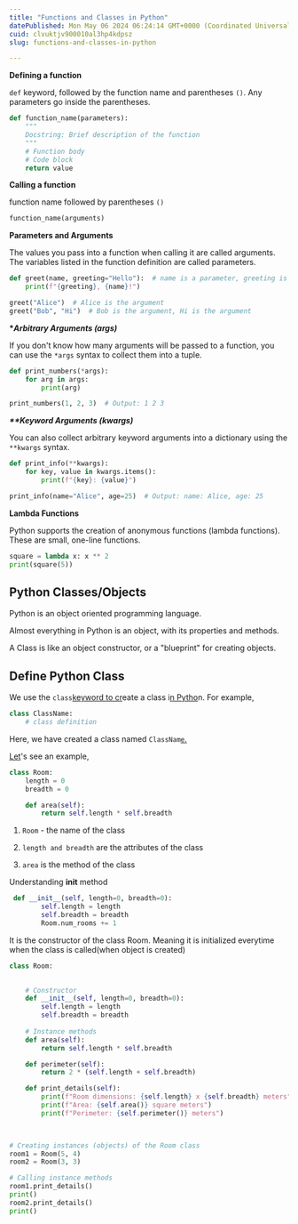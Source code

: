 ```yaml
---
title: "Functions and Classes in Python"
datePublished: Mon May 06 2024 06:24:14 GMT+0000 (Coordinated Universal Time)
cuid: clvuktjv900010al3hp4kdpsz
slug: functions-and-classes-in-python

---
```


**Defining a function**

`def` keyword, followed by the function name and parentheses `()`. Any parameters go inside the parentheses.

```python
def function_name(parameters):
    """
    Docstring: Brief description of the function
    """
    # Function body
    # Code block
    return value
```

**Calling a function**

function name followed by parentheses `()`

```python
function_name(arguments)
```

**Parameters and Arguments**

The values you pass into a function when calling it are called arguments. The variables listed in the function definition are called parameters.

```python
def greet(name, greeting="Hello"):  # name is a parameter, greeting is a parameter with a default value
    print(f"{greeting}, {name}!")

greet("Alice")  # Alice is the argument
greet("Bob", "Hi")  # Bob is the argument, Hi is the argument
```

**\**Arbitrary Arguments (args)***

If you don't know how many arguments will be passed to a function, you can use the `*args` syntax to collect them into a tuple.

```python
def print_numbers(*args):
    for arg in args:
        print(arg)

print_numbers(1, 2, 3)  # Output: 1 2 3
```

***\*\*Keyword Arguments (kwargs)***

You can also collect arbitrary keyword arguments into a dictionary using the `**kwargs` syntax.

```python
def print_info(**kwargs):
    for key, value in kwargs.items():
        print(f"{key}: {value}")

print_info(name="Alice", age=25)  # Output: name: Alice, age: 25
```

**Lambda Functions**

Python supports the creation of anonymous functions (lambda functions). These are small, one-line functions.

```python
square = lambda x: x ** 2
print(square(5))
```

## Python Classes/Objects

Python is an object oriented programming language.

Almost everything in Python is an object, with its properties and methods.

A Class is like an object constructor, or a "blueprint" for creating objects.

## Define Python Class

We use the `class`[keyword to cr](https://www.programiz.com/python-programming/keywords-identifier)eate a class i[n Pytho](https://www.programiz.com/python-programming/keywords-identifier)n. For example,

```python
class ClassName:
    # class definition
```

Here, we have created a class named `ClassNam`[`e`.](https://www.programiz.com/python-programming/keywords-identifier)

[Let](https://www.programiz.com/python-programming/keywords-identifier)'s see an example,

```python
class Room:
    length = 0
    breadth = 0

    def area(self):
        return self.length * self.breadth
```

1. `Room` - the name of the class
    
2. `length and breadth` are the attributes of the class
    
3. `area` is the method of the class
    

Understanding **init** method

```python
 def __init__(self, length=0, breadth=0):
        self.length = length
        self.breadth = breadth
        Room.num_rooms += 1
```

It is the constructor of the class Room. Meaning it is initialized everytime when the class is called(when object is created)

```python
class Room:
 

    # Constructor
    def __init__(self, length=0, breadth=0):
        self.length = length
        self.breadth = breadth
        
    # Instance methods
    def area(self):
        return self.length * self.breadth

    def perimeter(self):
        return 2 * (self.length + self.breadth)

    def print_details(self):
        print(f"Room dimensions: {self.length} x {self.breadth} meters")
        print(f"Area: {self.area()} square meters")
        print(f"Perimeter: {self.perimeter()} meters")

 

# Creating instances (objects) of the Room class
room1 = Room(5, 4)
room2 = Room(3, 3)

# Calling instance methods
room1.print_details()
print()
room2.print_details()
print()
```